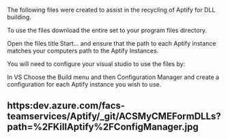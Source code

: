 The following files were created to assist in the recycling of Aptify for DLL building.

To use the files download the entire set to your program files directory.

Open the files title Start... and ensure that the path to each Aptify instance matches your computers path to the Aptify Instances.

You will need to configure your visual studio to use the files by:

In VS Choose the Build menu and then Configuration Manager and create a configuration for each Aptify instance you wish to use.
## https:dev.azure.com/facs-teamservices/Aptify/_git/ACSMyCMEFormDLLs?path=%2FKillAptify%2FConfigManager.jpg


